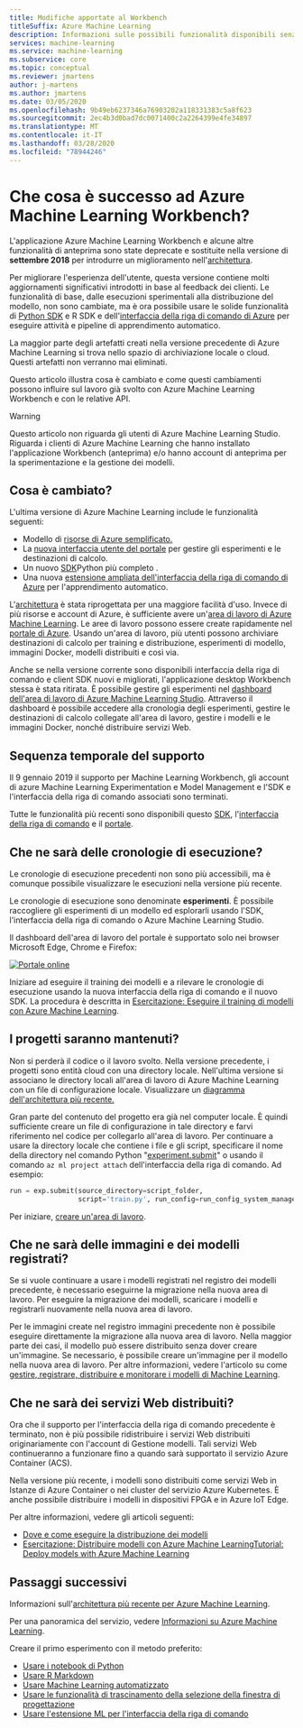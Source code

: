 ```yaml
---
title: Modifiche apportate al Workbench
titleSuffix: Azure Machine Learning
description: Informazioni sulle possibili funzionalità disponibili senza l'applicazione Workbench e sulla sequenza temporale del supporto.
services: machine-learning
ms.service: machine-learning
ms.subservice: core
ms.topic: conceptual
ms.reviewer: jmartens
author: j-martens
ms.author: jmartens
ms.date: 03/05/2020
ms.openlocfilehash: 9b49eb6237346a76903202a118331383c5a8f623
ms.sourcegitcommit: 2ec4b3d0bad7dc0071400c2a2264399e4fe34897
ms.translationtype: MT
ms.contentlocale: it-IT
ms.lasthandoff: 03/28/2020
ms.locfileid: "78944246"
---
```

# <a name="what-happened-to-azure-machine-learning-workbench"></a>Che cosa è successo ad Azure Machine Learning Workbench?

L'applicazione Azure Machine Learning Workbench e alcune altre funzionalità di anteprima sono state deprecate e sostituite nella versione di **settembre 2018** per introdurre un miglioramento nell'[architettura](concept-azure-machine-learning-architecture.md).

Per migliorare l'esperienza dell'utente, questa versione contiene molti aggiornamenti significativi introdotti in base al feedback dei clienti. Le funzionalità di base, dalle esecuzioni sperimentali alla distribuzione del modello, non sono cambiate, ma è ora possibile usare le solide funzionalità di <a href="https://docs.microsoft.com/python/api/overview/azure/ml/intro?view=azure-ml-py" target="_blank">Python SDK</a> e R SDK e dell'[interfaccia della riga di comando di Azure](reference-azure-machine-learning-cli.md) per eseguire attività e pipeline di apprendimento automatico.

La maggior parte degli artefatti creati nella versione precedente di Azure Machine Learning si trova nello spazio di archiviazione locale o cloud. Questi artefatti non verranno mai eliminati.

Questo articolo illustra cosa è cambiato e come questi cambiamenti possono influire sul lavoro già svolto con Azure Machine Learning Workbench e con le relative API.

>[!Warning]
>Questo articolo non riguarda gli utenti di Azure Machine Learning Studio. Riguarda i clienti di Azure Machine Learning che hanno installato l'applicazione Workbench (anteprima) e/o hanno account di anteprima per la sperimentazione e la gestione dei modelli.


## <a name="what-changed"></a>Cosa è cambiato?

L'ultima versione di Azure Machine Learning include le funzionalità seguenti:
+ Modello di [risorse di Azure semplificato.](concept-azure-machine-learning-architecture.md)
+ La [nuova interfaccia utente del portale](how-to-track-experiments.md) per gestire gli esperimenti e le destinazioni di calcolo.
+ Un nuovo <a href="https://docs.microsoft.com/python/api/overview/azure/ml/intro?view=azure-ml-py" target="_blank">SDK</a>Python più completo .
+ Una nuova [estensione ampliata dell'interfaccia della riga di comando di Azure](reference-azure-machine-learning-cli.md) per l'apprendimento automatico.

L'[architettura](concept-azure-machine-learning-architecture.md) è stata riprogettata per una maggiore facilità d'uso. Invece di più risorse e account di Azure, è sufficiente avere un'[area di lavoro di Azure Machine Learning](concept-workspace.md). Le aree di lavoro possono essere create rapidamente nel [portale di Azure](how-to-manage-workspace.md). Usando un'area di lavoro, più utenti possono archiviare destinazioni di calcolo per training e distribuzione, esperimenti di modello, immagini Docker, modelli distribuiti e così via.

Anche se nella versione corrente sono disponibili interfaccia della riga di comando e client SDK nuovi e migliorati, l'applicazione desktop Workbench stessa è stata ritirata. È possibile gestire gli esperimenti nel [dashboard dell'area di lavoro di Azure Machine Learning Studio](how-to-track-experiments.md#view-the-experiment-in-the-web-portal). Attraverso il dashboard è possibile accedere alla cronologia degli esperimenti, gestire le destinazioni di calcolo collegate all'area di lavoro, gestire i modelli e le immagini Docker, nonché distribuire servizi Web.

<a name="timeline"></a>

## <a name="support-timeline"></a>Sequenza temporale del supporto

Il 9 gennaio 2019 il supporto per Machine Learning Workbench, gli account di azure Machine Learning Experimentation e Model Management e l'SDK e l'interfaccia della riga di comando associati sono terminati.

Tutte le funzionalità più recenti sono disponibili questo <a href="https://docs.microsoft.com/python/api/overview/azure/ml/intro?view=azure-ml-py" target="_blank">SDK</a>, l'[interfaccia della riga di comando](reference-azure-machine-learning-cli.md) e il [portale](how-to-manage-workspace.md).

## <a name="what-about-run-histories"></a>Che ne sarà delle cronologie di esecuzione?

Le cronologie di esecuzione precedenti non sono più accessibili, ma è comunque possibile visualizzare le esecuzioni nella versione più recente.

Le cronologie di esecuzione sono denominate **esperimenti**. È possibile raccogliere gli esperimenti di un modello ed esplorarli usando l'SDK, l'interfaccia della riga di comando o Azure Machine Learning Studio.

Il dashboard dell'area di lavoro del portale è supportato solo nei browser Microsoft Edge, Chrome e Firefox:

[![Portale online](./media/overview-what-happened-to-workbench/image001.png)](./media/overview-what-happened-to-workbench/image001.png#lightbox)

Iniziare ad eseguire il training dei modelli e a rilevare le cronologie di esecuzione usando la nuova interfaccia della riga di comando e il nuovo SDK. La procedura è descritta in [Esercitazione: Eseguire il training di modelli con Azure Machine Learning](tutorial-train-models-with-aml.md).

## <a name="will-projects-persist"></a>I progetti saranno mantenuti?

Non si perderà il codice o il lavoro svolto. Nella versione precedente, i progetti sono entità cloud con una directory locale. Nell'ultima versione si associano le directory locali all'area di lavoro di Azure Machine Learning con un file di configurazione locale. Visualizzare un [diagramma dell'architettura più recente.](concept-azure-machine-learning-architecture.md)

Gran parte del contenuto del progetto era già nel computer locale. È quindi sufficiente creare un file di configurazione in tale directory e farvi riferimento nel codice per collegarlo all'area di lavoro. Per continuare a usare la directory locale che contiene i file e gli script, specificare il nome della directory nel comando Python "[experiment.submit](https://docs.microsoft.com/python/api/azureml-core/azureml.core.experiment.experiment?view=azure-ml-py)" o usando il comando `az ml project attach` dell'interfaccia della riga di comando.  Ad esempio:
```python
run = exp.submit(source_directory=script_folder,
                 script='train.py', run_config=run_config_system_managed)
```

Per iniziare, [creare un'area di lavoro](how-to-manage-workspace.md).

## <a name="what-about-my-registered-models-and-images"></a>Che ne sarà delle immagini e dei modelli registrati?

Se si vuole continuare a usare i modelli registrati nel registro dei modelli precedente, è necessario eseguirne la migrazione nella nuova area di lavoro. Per eseguire la migrazione dei modelli, scaricare i modelli e registrarli nuovamente nella nuova area di lavoro.

Per le immagini create nel registro immagini precedente non è possibile eseguire direttamente la migrazione alla nuova area di lavoro. Nella maggior parte dei casi, il modello può essere distribuito senza dover creare un'immagine. Se necessario, è possibile creare un'immagine per il modello nella nuova area di lavoro. Per altre informazioni, vedere l'articolo su come [gestire, registrare, distribuire e monitorare i modelli di Machine Learning](concept-model-management-and-deployment.md).

## <a name="what-about-deployed-web-services"></a>Che ne sarà dei servizi Web distribuiti?

Ora che il supporto per l'interfaccia della riga di comando precedente è terminato, non è più possibile ridistribuire i servizi Web distribuiti originariamente con l'account di Gestione modelli. Tali servizi Web continueranno a funzionare fino a quando sarà supportato il servizio Azure Container (ACS).

Nella versione più recente, i modelli sono distribuiti come servizi Web in Istanze di Azure Container o nei cluster del servizio Azure Kubernetes. È anche possibile distribuire i modelli in dispositivi FPGA e in Azure IoT Edge.

Per altre informazioni, vedere gli articoli seguenti:
+ [Dove e come eseguire la distribuzione dei modelli](how-to-deploy-and-where.md)
+ [Esercitazione: Distribuire modelli con Azure Machine LearningTutorial: Deploy models with Azure Machine Learning](tutorial-deploy-models-with-aml.md)

## <a name="next-steps"></a>Passaggi successivi

Informazioni sull'[architettura più recente per Azure Machine Learning](concept-azure-machine-learning-architecture.md).

Per una panoramica del servizio, vedere [Informazioni su Azure Machine Learning](overview-what-is-azure-ml.md).

Creare il primo esperimento con il metodo preferito:
  + [Usare i notebook di Python](tutorial-1st-experiment-sdk-setup.md)
  + [Usare R Markdown](tutorial-1st-r-experiment.md) 
  + [Usare Machine Learning automatizzato](tutorial-designer-automobile-price-train-score.md) 
  + [Usare le funzionalità di trascinamento della selezione della finestra di progettazione](tutorial-first-experiment-automated-ml.md) 
  + [Usare l'estensione ML per l'interfaccia della riga di comando](tutorial-train-deploy-model-cli.md)
